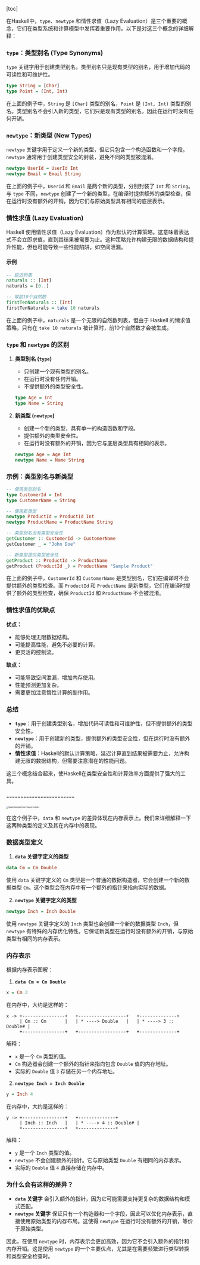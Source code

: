 [toc]

在Haskell中，`type`、`newtype` 和情性求值（Lazy Evaluation）是三个重要的概念，它们在类型系统和计算模型中发挥着重要作用。以下是对这三个概念的详细解释：

### `type`：类型别名 (Type Synonyms)

`type` 关键字用于创建类型别名。类型别名只是现有类型的别名，用于增加代码的可读性和可维护性。

```haskell
type String = [Char]
type Point = (Int, Int)
```

在上面的例子中，`String` 是 `[Char]` 类型的别名，`Point` 是 `(Int, Int)` 类型的别名。类型别名不会引入新的类型，它们只是现有类型的别名，因此在运行时没有任何开销。

### `newtype`：新类型 (New Types)

`newtype` 关键字用于定义一个新的类型，但它只包含一个构造函数和一个字段。`newtype` 通常用于创建类型安全的封装，避免不同的类型被混淆。

```haskell
newtype UserId = UserId Int
newtype Email = Email String
```

在上面的例子中，`UserId` 和 `Email` 是两个新的类型，分别封装了 `Int` 和 `String`。与 `type` 不同，`newtype` 创建了一个新的类型，在编译时提供额外的类型检查，但在运行时没有额外的开销，因为它们与原始类型具有相同的底层表示。

### 情性求值 (Lazy Evaluation)

Haskell 使用情性求值（Lazy Evaluation）作为默认的计算策略。这意味着表达式不会立即求值，直到其结果被需要为止。这种策略允许构建无限的数据结构和提升性能，但也可能导致一些性能陷阱，如空间泄漏。

#### 示例

```haskell
-- 延迟列表
naturals :: [Int]
naturals = [0..]

-- 取前10个自然数
firstTenNaturals :: [Int]
firstTenNaturals = take 10 naturals
```

在上面的例子中，`naturals` 是一个无限的自然数列表，但由于 Haskell 的懒求值策略，只有在 `take 10 naturals` 被计算时，前10个自然数才会被生成。

### `type` 和 `newtype` 的区别

1. **类型别名 (`type`)**
   - 只创建一个现有类型的别名。
   - 在运行时没有任何开销。
   - 不提供额外的类型安全性。

   ```haskell
   type Age = Int
   type Name = String
   ```

2. **新类型 (`newtype`)**
   - 创建一个新的类型，具有单一的构造函数和字段。
   - 提供额外的类型安全性。
   - 在运行时没有额外的开销，因为它与底层类型具有相同的表示。

   ```haskell
   newtype Age = Age Int
   newtype Name = Name String
   ```

### 示例：类型别名与新类型

```haskell
-- 使用类型别名
type CustomerId = Int
type CustomerName = String

-- 使用新类型
newtype ProductId = ProductId Int
newtype ProductName = ProductName String

-- 类型别名没有类型安全性
getCustomer :: CustomerId -> CustomerName
getCustomer _ = "John Doe"

-- 新类型提供类型安全性
getProduct :: ProductId -> ProductName
getProduct (ProductId _) = ProductName "Sample Product"
```

在上面的例子中，`CustomerId` 和 `CustomerName` 是类型别名，它们在编译时不会提供额外的类型检查。而 `ProductId` 和 `ProductName` 是新类型，它们在编译时提供了额外的类型检查，确保 `ProductId` 和 `ProductName` 不会被混淆。

### 情性求值的优缺点

**优点：**
- 能够处理无限数据结构。
- 可能提高性能，避免不必要的计算。
- 更灵活的控制流。

**缺点：**
- 可能导致空间泄漏，增加内存使用。
- 性能预测更加复杂。
- 需要更加注意惰性计算的副作用。

### 总结

- **`type`**：用于创建类型别名，增加代码可读性和可维护性，但不提供额外的类型安全性。
- **`newtype`**：用于创建新的类型，提供额外的类型安全性，但在运行时没有额外的开销。
- **情性求值**：Haskell的默认计算策略，延迟计算直到结果被需要为止，允许构建无限的数据结构，但需要注意潜在的性能问题。

这三个概念结合起来，使Haskell在类型安全性和计算效率方面提供了强大的工具。



### ------------------------

<img src="https://p.ipic.vip/6ozakq.png" alt="968af5b848da529c6c11ab1d23e2bf8c" style="zoom: 33%;" />

在这个例子中，`data` 和 `newtype` 的差异体现在内存表示上。我们来详细解释一下这两种类型的定义及其在内存中的表现。

### 数据类型定义

1. **`data` 关键字定义的类型**

```haskell
data Cm = Cm Double
```

使用 `data` 关键字定义的 `Cm` 类型是一个普通的数据构造器，它会创建一个新的数据类型 `Cm`。这个类型会在内存中有一个额外的指针来指向实际的数据。

2. **`newtype` 关键字定义的类型**

```haskell
newtype Inch = Inch Double
```

使用 `newtype` 关键字定义的 `Inch` 类型也会创建一个新的数据类型 `Inch`，但 `newtype` 有特殊的内存优化特性。它保证新类型在运行时没有额外的开销，与原始类型有相同的内存表示。

### 内存表示

根据内存表示图解：

1. **`data Cm = Cm Double`**

```haskell
x = Cm 3
```

在内存中，大约是这样的：

```
x -> +----------------+   +------------------+   +--------------+
     | Cm :: Cm       |   | * ----> Double   |   | * ----> 3 :: Double# |
     +----------------+   +------------------+   +--------------+
```

解释：
- `x` 是一个 `Cm` 类型的值。
- `Cm` 构造器会创建一个额外的指针来指向包含 `Double` 值的内存地址。
- 实际的 `Double` 值 `3` 存储在另一个内存地址。

2. **`newtype Inch = Inch Double`**

```haskell
y = Inch 4
```

在内存中，大约是这样的：

```
y -> +----------------+   +--------------+
     | Inch :: Inch   |   | * ----> 4 :: Double# |
     +----------------+   +--------------+
```

解释：
- `y` 是一个 `Inch` 类型的值。
- `newtype` 不会创建额外的指针。它与原始类型 `Double` 有相同的内存表示。
- 实际的 `Double` 值 `4` 直接存储在内存中。

### 为什么会有这样的差异？

- **`data` 关键字** 会引入额外的指针，因为它可能需要支持更复杂的数据结构和模式匹配。
- **`newtype` 关键字** 保证只有一个构造器和一个字段，因此可以优化内存表示，直接使用原始类型的内存布局。这使得 `newtype` 在运行时没有额外的开销，等价于原始类型。

因此，在使用 `newtype` 时，内存表示会更加高效，因为它不会引入额外的指针和内存开销。这是使用 `newtype` 的一个主要优点，尤其是在需要频繁进行类型转换和类型安全检查时。